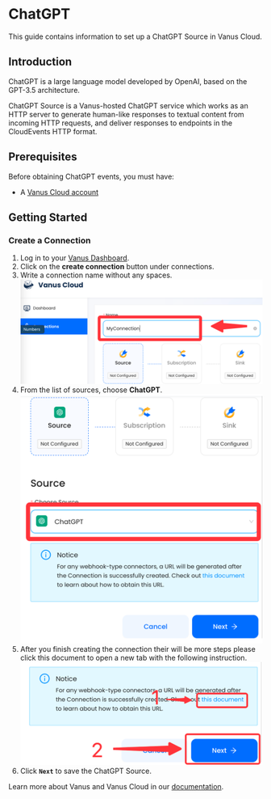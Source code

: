 # ChatGPT

This guide contains information to set up a ChatGPT Source in Vanus Cloud.

## Introduction

ChatGPT is a large language model developed by OpenAI, based on the GPT-3.5 architecture.

ChatGPT Source is a Vanus-hosted ChatGPT service which works as an HTTP server to generate human-like responses to textual content from incoming HTTP requests,
and deliver responses to endpoints in the CloudEvents HTTP format.

## Prerequisites

Before obtaining ChatGPT events, you must have:

- A [Vanus Cloud account](https://cloud.vanus.ai)

## Getting Started

### Create a Connection

1. Log in to your [Vanus Dashboard](https://cloud.vanus.ai/dashboard).
2. Click on the **create connection** button under connections.
3. Write a connection name without any spaces.
![img.png](images/name.png)
4. From the list of sources, choose **ChatGPT**.
![img.png](images/chat.png)
5. After you finish creating the connection their will be more steps please click this document to open a new tab with the following instruction.
   ![img.png](images/greatlink.png)
6. Click **`Next`** to save the ChatGPT Source.

Learn more about Vanus and Vanus Cloud in our [documentation](https://docs.vanus.ai).
